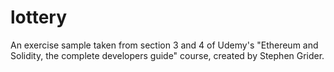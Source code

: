 # lottery
An exercise sample taken from section 3 and 4 of Udemy's "Ethereum and Solidity, the complete developers guide" course, created by Stephen Grider.
